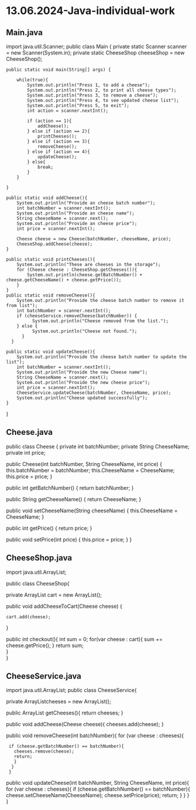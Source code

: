 # 13.06.2024-Java-individual-work

## Main.java

import java.util.Scanner;
public class Main {
    private static Scanner scanner = new Scanner(System.in);
    private static CheeseShop cheeseShop = new CheeseShop();
  
    public static void main(String[] args) {
      
        while(true){
            System.out.println("Press 1, to add a cheese");
            System.out.println("Press 2, to print all cheese types");
            System.out.println("Press 3, to remove a cheese");
            System.out.println("Press 4, to see updated cheese list");
            System.out.println("Press 5, to exit");
            int action = scanner.nextInt();
           
            if (action == 1){
                addCheese();
            } else if (action == 2){
                printCheeses();
            } else if (action == 3){
                removeCheese();
            } else if (action == 4){
                updateCheese();
            } else{
                break;
            }
        }

    }

    public static void addCheese(){
        System.out.println("Provide an cheese batch number"); 
        int batchNumber = scanner.nextInt();
        System.out.println("Provide an cheese name");
        String cheeseName = scanner.next();
        System.out.println("Provide an cheese price");
        int price = scanner.nextInt();
      
        Cheese cheese = new Cheese(batchNumber, cheeseName, price);
        CheeseShop.addCheese(cheese);
    }

    public static void printCheeses(){
        System.out.println("These are cheeses in the storage");
        for (Cheese cheese : CheeseShop.getCheeses()){
            System.out.println(cheese.getBatchNumber() + cheese.getCheeseName() + cheese.getPrice());
        }
    }
    public static void removeCheese(){
        System.out.println("Provide the cheese batch number to remove it from list");
        int batchNumber = scanner.nextInt();
        if (cheeseService.removeCheese(batchNumber)) {
              System.out.println("Cheese removed from the list.");
        } else {
              System.out.println("Cheese not found.");
          }
      }

    public static void updateCheese(){
        System.out.println("Provide the cheese batch number to update the list");
        int batchNumber = scanner.nextInt();
        System.out.println("Provide the new Cheese name");
        String CheeseName = scanner.next();
        System.out.println("Provide the new cheese price");
        int price = scanner.nextInt();
        CheeseService.updateCheese(batchNumber, CheeseName, price);
        System.out.println("Cheese updated successfully");
    }

}


## Cheese.java

public class Cheese {
  private int batchNumber;
  private String CheeseName;
  private int price;

  public Cheese(int batchNumber, String CheeseName, int price) {
    this.batchNumber = batchNumber;
    this.CheeseName = CheeseName;
    this.price = price;
  }

  public int getBatchNumber() {
    return batchNumber;
  }

  public String getCheeseName() {
    return CheeseName;
  }

  public void setCheeseName(String cheeseName) {
    this.CheeseName = CheeseName;
  }

  public int getPrice() {
    return price;
  }

  public void setPrice(int price) {
    this.price = price;
  }
}

## CheeseShop.java 

import java.util.ArrayList; 

public class CheeseShop{

private ArrayList<Cheese> cart = new ArrayList<Cheese>();

  public void addCheeseToCart(Cheese cheese) {
   
    cart.add(cheese);
  }

  public int checkout(){ 
  int sum = 0; 
  for(var cheese : cart){
    sum += cheese.getPrice(); 
  }
 return sum;  
  }     
}

## CheeseService.java 

import java.util.ArrayList; 
public class CheeseService{

   private ArrayList<Cheese>cheeses = new ArrayList<Cheese>();

   public ArrayList<Cheese> getCheeses(){
    return cheeses; 
  }

  public void addCheese(Cheese cheese){ 
   cheeses.add(cheese);
  } 

  public void removeCheese(int batchNumber){ 
   for (var cheese : cheeses){ 
     
     if (cheese.getBatchNumber() == batchNumber){ 
       cheeses.remove(cheese);
       return; 
       }
      }
     }
  public void updateCheese(int batchNumber, String CheeseName, int price){ 
  for (var cheese : cheeses){ 
     if (cheese.getBatchNumber() == batchNumber){ 
       cheese.setCheeseName(CheeseName);
       cheese.setPrice(price);
       return; 
      }
    }
  }
}
